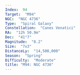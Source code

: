 ```yaml
---
Index:  94
Target:  "M94"
NGC:  "NGC 4736"
Type:  "Spiral Galaxy"
Constellation:  "Canes Venatici"
RA:  "12h 50.9m"
Dec:  "41°7"
Magnitude:  "8.2"
Size:  "7x3"
DistanceLy:  "14,500,000"
Season:  "Spring"
Difficulty:  "Moderate"
title: "M94: NGC 4736"
---
```

